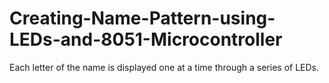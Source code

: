# Creating-Name-Pattern-using-LEDs-and-8051-Microcontroller
Each letter of the name is displayed one at a time through a series of LEDs.
